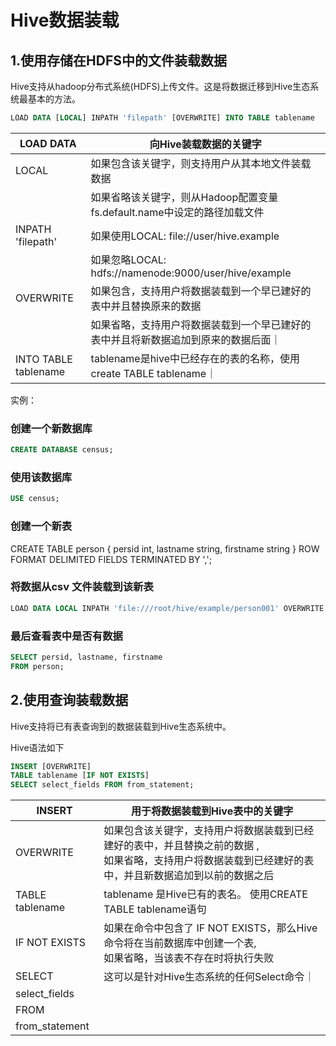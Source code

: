 

# Hive数据装载


## 1.使用存储在HDFS中的文件装载数据

Hive支持从hadoop分布式系统(HDFS)上传文件。这是将数据迁移到Hive生态系统最基本的方法。

```sql
LOAD DATA [LOCAL] INPATH 'filepath' [OVERWRITE] INTO TABLE tablename
```

|  LOAD DATA   | 向Hive装载数据的关键字  |
|----------|------------|
| LOCAL  | 如果包含该关键字，则支持用户从其本地文件装载数据 |
|        |  如果省略该关键字，则从Hadoop配置变量 fs.default.name中设定的路径加载文件 |
| INPATH 'filepath' | 如果使用LOCAL: file://user/hive.example |
|                   | 如果忽略LOCAL: hdfs://namenode:9000/user/hive/example |
| OVERWRITE | 如果包含，支持用户将数据装载到一个早已建好的表中并且替换原来的数据|
|           | 如果省略，支持用户将数据装载到一个早已建好的表中并且将新数据追加到原来的数据后面｜
| INTO TABLE tablename| tablename是hive中已经存在的表的名称，使用create TABLE tablename｜

实例：

### 创建一个新数据库
```sql
CREATE DATABASE census;
```

### 使用该数据库
```sql
USE census;
```

### 创建一个新表
CREATE TABLE person {
    persid int,
    lastname string,
    firstname string
}
ROW FORMAT DELIMITED FIELDS TERMINATED BY ',';

### 将数据从csv 文件装载到该新表
```sql
LOAD DATA LOCAL INPATH 'file:///root/hive/example/person001' OVERWRITE INTO TABLE person.
```

### 最后查看表中是否有数据
```sql
SELECT persid, lastname, firstname
FROM person;
```


## 2.使用查询装载数据
Hive支持将已有表查询到的数据装载到Hive生态系统中。

Hive语法如下
```sql
INSERT [OVERWRITE]
TABLE tablename [IF NOT EXISTS]
SELECT select_fields FROM from_statement;
```

|  INSERT   | 用于将数据装载到Hive表中的关键字 |
|----------|------------|
| OVERWRITE  | 如果包含该关键字，支持用户将数据装载到已经建好的表中，并且替换之前的数据 ,<br> 如果省略，支持用户将数据装载到已经建好的表中，并且新数据追加到以前的数据之后 |
| TABLE tablename | tablename 是Hive已有的表名。 使用CREATE TABLE tablename语句 |
| IF NOT EXISTS | 如果在命令中包含了 IF NOT EXISTS，那么Hive命令将在当前数据库中创建一个表,<br>如果省略，当该表不存在时将执行失败|
| SELECT | 这可以是针对Hive生态系统的任何Select命令｜
| select_fields|
| FROM | 
| from_statement| 